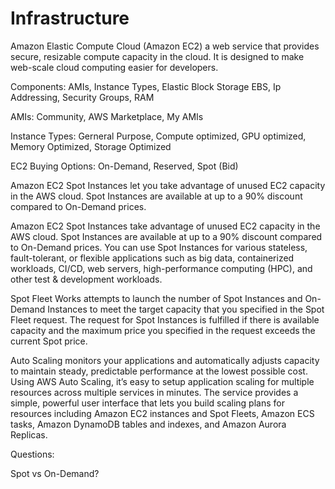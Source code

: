 # Infrastructure

Amazon Elastic Compute Cloud (Amazon EC2)
a web service that provides secure, resizable compute capacity in the cloud. It is designed to make web-scale cloud computing easier for developers.

Components:
AMIs, Instance Types, Elastic Block Storage EBS, Ip Addressing, Security Groups, RAM

AMIs:
Community, AWS Marketplace, My AMIs

Instance Types:
Gerneral Purpose, Compute optimized, GPU optimized, Memory Optimized, Storage Optimized

EC2 Buying Options:
On-Demand, Reserved, Spot (Bid)

Amazon EC2 Spot Instances
let you take advantage of unused EC2 capacity in the AWS cloud. Spot Instances are available at up to a 90% discount compared to On-Demand prices.

Amazon EC2 Spot Instances
take advantage of unused EC2 capacity in the AWS cloud. Spot Instances are available at up to a 90% discount compared to On-Demand prices. You can use Spot Instances for various stateless, fault-tolerant, or flexible applications such as big data, containerized workloads, CI/CD, web servers, high-performance computing (HPC), and other test & development workloads.

Spot Fleet Works
attempts to launch the number of Spot Instances and On-Demand Instances to meet the target capacity that you specified in the Spot Fleet request. The request for Spot Instances is fulfilled if there is available capacity and the maximum price you specified in the request exceeds the current Spot price.

Auto Scaling
monitors your applications and automatically adjusts capacity to maintain steady, predictable performance at the lowest possible cost. Using AWS Auto Scaling, it’s easy to setup application scaling for multiple resources across multiple services in minutes. The service provides a simple, powerful user interface that lets you build scaling plans for resources including Amazon EC2 instances and Spot Fleets, Amazon ECS tasks, Amazon DynamoDB tables and indexes, and Amazon Aurora Replicas.

Questions:

Spot vs On-Demand?